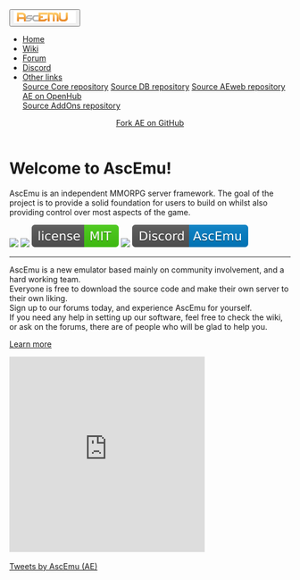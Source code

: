 <html lang="en">
 <head>
  <!-- Required meta tags -->
  <meta name="viewport" content="width=device-width, initial-scale=1, shrink-to-fit=no">
  <meta charset="utf-8">
  <title>AscEmu</title>
  <meta name="description" content="AscEmu Official">
  <link href="assets/images/favicon.png" rel="shortcut icon"/>
  <meta name="AscEmu" content="AE">
  <!-- AE CSS -->
  <link rel="stylesheet" href="assets/css/bootstrap.min.css">
 </head>
 <body>
 <!-- navbar -->
 <nav class="navbar navbar-expand-lg navbar-dark bg-dark">
   <button class="navbar-toggler" type="button" data-toggle="collapse" data-target="#navAE" aria-controls="navAE" aria-expanded="false" aria-label="Toggle navigation">
    <span class="navbar-toggler-icon"></span>
   <a class="navbar-brand page-scroll" href="#page-top"><img src="assets/images/AE.png" style="width:111px; heith:auto;"/></a>
   </button>
   <div class="collapse navbar-collapse" id="navAE">
    <ul class="navbar-nav mr-auto mt-2 mt-lg-0">
      <li class="nav-item active">
        <a class="nav-link" href="">Home</a>
      </li>
      <li class="nav-item active">
        <a class="nav-link" href="https://ascemu.github.io/Wiki/">Wiki</a>
      </li>
      <li class="nav-item active">
        <a class="nav-link" href="http://board.ascemu.org/">Forum</a>
      </li>
      <li class="nav-item active">
        <a class="nav-link" href="https://discordapp.com/invite/CBdgrh7/">Discord</a>
      </li>
      <li class="nav-item dropdown">
      <a class="nav-link dropdown-toggle" data-toggle="dropdown" href="#" role="button" aria-haspopup="true" aria-expanded="false">Other links</a>
      <div class="dropdown-menu">
        <a class="dropdown-item" href="https://github.com/AscEmu/AscEmu">Source Core repository</a>
        <a class="dropdown-item" href="https://github.com/AscEmu/OneDB">Source DB repository</a>
        <a class="dropdown-item" href="https://github.com/AscEmu/AEweb">Source AEweb repository</a>
        <a class="dropdown-item" href="https://www.openhub.net/p/AscEmu">AE on OpenHub</a>
        <div role="separator" class="dropdown-divider"></div>
        <a class="dropdown-item" href="https://github.com/AscEmu/AddOns">Source AddOns repository</a>
      </div>
    </li>
    </ul>
  </div>
  <!-- Fork --> 
  <header class="inner">
    <a id="forkme_banner" href="https://github.com/AscEmu/AscEmu">Fork AE on GitHub</a>
  </header>
 </nav>
 <div class="jumbotron">
 <!-- content -->     
 <h1 class="display-10">Welcome to AscEmu! </h1>    
 <p class="">AscEmu is an independent MMORPG server framework. The goal of the project is to provide a solid foundation for users to build on whilst also providing control over most aspects of the game.</p>
 <!-- img -->    
 <a href="https://travis-ci.org/AscEmu/AscEmu"><img src="https://travis-ci.org/AscEmu/AscEmu.svg?branch=master" style="heith:auto;"/></a>
 <a href="https://ci.appveyor.com/project/Zyres/ascemu"><img src="https://ci.appveyor.com/api/projects/status/h70t5a5rd56y8ute/branch/master?svg=true" style="heith:auto;"/></a>
 <a href="https://github.com/AscEmu/AscEmu/blob/master/README-MIT.md"><img src="assets/images/LicenseAE-MIT.svg" style="heith:auto;"/></a>
 <a href="https://scan.coverity.com/projects/4747"><img src="https://camo.githubusercontent.com/e213090d8208bb5ac7957cddc161f840d3858bca/68747470733a2f2f7363616e2e636f7665726974792e636f6d2f70726f6a656374732f343734372f62616467652e737667" style="heith:auto;"/></a>
 <a href="https://discordapp.com/invite/CBdgrh7/"><img src="assets/images/Discord-AE-blue.svg" style="heith:auto;"/></a>
 <!-- content -->
 <hr class="my-4">
 <p>AscEmu is a new emulator based mainly on community involvement, and a hard working team.  
 <br>Everyone is free to download the source code and make their own server to their own liking.  
 <br>Sign up to our forums today, and experience AscEmu for yourself. 
 <br>If you need any help in setting up our software, feel free to check the wiki, or ask on the forums, there are of people who will be glad to help you. </p>
 <a class="btn btn-primary btn-lg" href="http://board.ascemu.org/index.php/Board/7-News/" role="button">Learn more</a>
 </div> 
 <!-- card1 -->
 <div class="card-group">
 <div class="card w-100">
 <div class="card-body">

<div class=""></div>
<p><iframe src="https://discordapp.com/widget?id=227808274488098819&theme=light" width="350" height="350" allowtransparency="true" frameborder="0"></iframe></p>
</div>
 </div>
 </div>
 <!-- card2 -->
 <div class="card w-100">
  <div class="card-body">
  <a class="twitter-timeline" href="https://twitter.com/AscEmu?ref_src=twsrc%5Etfw">Tweets by AscEmu (AE)</a> <script async src="https://platform.twitter.com/widgets.js" charset="utf-8"></script>
 </div>
 </div>
 </div>
  <!-- Optional JavaScript -->
  <!-- jQuery first, then Popper.js, then Bootstrap JS -->
  <script src="https://code.jquery.com/jquery-3.2.1.slim.min.js" integrity="sha384-KJ3o2DKtIkvYIK3UENzmM7KCkRr/rE9/Qpg6aAZGJwFDMVNA/GpGFF93hXpG5KkN" crossorigin="anonymous"></script>
  <script src="https://cdnjs.cloudflare.com/ajax/libs/popper.js/1.12.9/umd/popper.min.js" integrity="sha384-ApNbgh9B+Y1QKtv3Rn7W3mgPxhU9K/ScQsAP7hUibX39j7fakFPskvXusvfa0b4Q" crossorigin="anonymous"></script>
  <script src="https://maxcdn.bootstrapcdn.com/bootstrap/4.0.0/js/bootstrap.min.js" integrity="sha384-JZR6Spejh4U02d8jOt6vLEHfe/JQGiRRSQQxSfFWpi1MquVdAyjUar5+76PVCmYl" crossorigin="anonymous"></script>
 </body>
</html>
